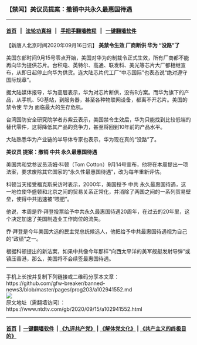 ### 【禁闻】美议员提案：撤销中共永久最惠国待遇
------------------------

#### [首页](https://github.com/gfw-breaker/banned-news3/blob/master/README.md) &nbsp;&nbsp;|&nbsp;&nbsp; [法轮功真相](https://github.com/begood0513/basic/blob/master/README.md)  &nbsp;&nbsp;|&nbsp;&nbsp; [手把手翻墙教程](https://github.com/gfw-breaker/guides/wiki)  &nbsp;&nbsp;|&nbsp;&nbsp; [一键翻墙软件](https://github.com/gfw-breaker/nogfw/blob/master/README.md)  



<div><div class="post_content" itemprop="articleBody">
 <p>
  【新唐人北京时间2020年09月16日讯】
  <strong>
   美禁令生效 厂商断供
   <ok href="https://www.ntdtv.com/gb/华为.htm">
    华为
   </ok>
   “没路”了
  </strong>
 </p>
 <p>
  美国东部时间9月15号零点开始，美国对华为的制裁令正式生效，所有厂商都不能再向华为提供芯片。台积电、英特尔、高通、联发科、美光等芯片大厂都相继宣布，从即日起停止向华为供货。连大陆芯片代工厂“中芯国际”也表态说“绝对遵守国际规章”。
 </p>
 <p>
  据大陆媒体报导，华为高层表示，华为对芯片断供，没有B方案。而华为旗下的产品，从手机、5G基站，到服务器，甚至各种物联网设备，都离不开芯片。美国的禁令使
  <ok href="https://www.ntdtv.com/gb/华为.htm">
   华为
  </ok>
  面临最大的生存危机。
 </p>
 <p>
  台湾国防安全研究院学者苏紫云表示，美国禁令生效后，华为只能找到比较低端的替代零件，这将降低其产品的竞争力，甚至将回到10年前的产品水平。
 </p>
 <p>
  大陆熟悉华为产业链的半导体专家也表示，华为现在真的“没路”了。
 </p>
 <p>
  <strong>
   <ok href="https://www.ntdtv.com/gb/美议员.htm">
    美议员
   </ok>
   提案：撤销
   <ok href="https://www.ntdtv.com/gb/中共.htm">
    中共
   </ok>
   永久最惠国待遇
  </strong>
 </p>
 <p>
  美国共和党参议员汤姆‧科顿（Tom Cotton）9月14号宣布，他将在本周提出一项法案，要求废除其它国家的“永久性最惠国待遇”，改为每年重新评估。
 </p>
 <p>
  科顿当天接受福克斯采访时表示，2000年，美国授予
  <ok href="https://www.ntdtv.com/gb/中共.htm">
   中共
  </ok>
  永久最惠国待遇，这一地位使华盛顿和北京之间的贸易关系正常化，并消除了两国之间的一系列贸易壁垒，使得中共迅速被“喂肥”。
 </p>
 <p>
  他说，本周是乔‧拜登投票给予中共永久最惠国待遇20周年，在过去的20年里，这个决定加速了美国制造业工作岗位的流失。
 </p>
 <p>
  乔‧拜登是今年美国大选的民主党总统候选人，他把给予中共最惠国待遇视为自己的“政绩”之一。
 </p>
 <p>
  根据科顿提出的新法案，如果中共像今年那样“向西太平洋的美军舰艇发射导弹”或镇压香港，那么，美国将不会续签最惠国待遇。
 </p>
 <div class="single_ad">
 </div>
</div>
</div>
<hr/>
手机上长按并复制下列链接或二维码分享本文章：<br/>
https://github.com/gfw-breaker/banned-news3/blob/master/pages/prog203/a102941552.md <br/>
<a href='https://github.com/gfw-breaker/banned-news3/blob/master/pages/prog203/a102941552.md'><img src='https://github.com/gfw-breaker/banned-news3/blob/master/pages/prog203/a102941552.md.png'/></a> <br/>
原文地址（需翻墙访问）：https://www.ntdtv.com/gb/2020/09/15/a102941552.html


------------------------
#### [首页](https://github.com/gfw-breaker/banned-news3/blob/master/README.md) &nbsp;|&nbsp; [一键翻墙软件](https://github.com/gfw-breaker/nogfw/blob/master/README.md) &nbsp;| [《九评共产党》](https://github.com/gfw-breaker/9ping.md/blob/master/README.md#九评之一评共产党是什么) | [《解体党文化》](https://github.com/gfw-breaker/jtdwh.md/blob/master/README.md) | [《共产主义的终极目的》](https://github.com/gfw-breaker/gczydzjmd.md/blob/master/README.md)


<img src='http://gfw-breaker.win/banned-news3/pages/prog203/a102941552.md' width='0px' height='0px'/>